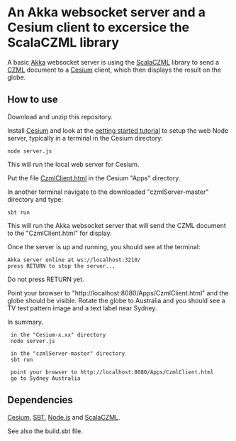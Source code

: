 # An Akka websocket server and a Cesium client to excersice the ScalaCZML library 

A basic [Akka](http://akka.io/) websocket server is using the [ScalaCZML](https://github.com/workingDog/scalaczml) library to
send a [CZML](https://github.com/AnalyticalGraphicsInc/cesium/wiki/CZML-Guide) document to a [Cesium](https://cesiumjs.org/) client, 
which then displays the result on the globe.

## How to use
 
Download and unzip this repository. 

Install [Cesium](https://cesiumjs.org/) and look at the [getting started tutorial](https://cesiumjs.org/tutorials/cesium-up-and-running/) 
to setup the web Node server, typically in a terminal in the Cesium directory: 

    node server.js

This will run the local web server for Cesium.

Put the file [CzmlClient.html](https://github.com/workingDog/czmlServer/blob/master/CzmlClient.html) in the Cesium "Apps" directory.

In another terminal navigate to the downloaded "czmlServer-master" directory and type: 

    sbt run

This will run the Akka websocket server that will send the CZML document to the "CzmlClient.html" for display.

Once the server is up and running, you should see at the terminal: 

    Akka server online at ws://localhost:3210/
    press RETURN to stop the server...

Do not press RETURN yet.

Point your browser to "http://localhost:8080/Apps/CzmlClient.html" and the globe should be visible.
Rotate the globe to Australia and you should see a TV test pattern image and a text label near Sydney.

In summary.

     in the "Cesium-x.xx" directory
     node server.js
  
     in the "czmlServer-master" directory
     sbt run 
 
     point your browser to http://localhost:8080/Apps/CzmlClient.html
     go to Sydney Australia
 
## Dependencies

[Cesium](https://cesiumjs.org/), [SBT](http://www.scala-sbt.org/), [Node.js](https://nodejs.org/en/) and
[ScalaCZML](https://github.com/workingDog/scalaczml).

See also the build.sbt file.


